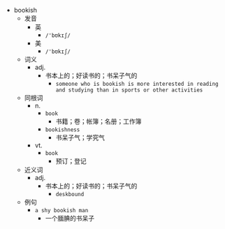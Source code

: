 - bookish
  - 发音
    - 英
      - `/'bʊkɪʃ/`
    - 美
      - `/'bʊkɪʃ/`
  - 词义
    - adj.
      - 书本上的；好读书的；书呆子气的
        - `someone who is bookish is more interested in reading and studying than in sports or other activities`
  - 同根词
    - n.
      - `book`
        - 书籍；卷；帐簿；名册；工作簿
      - `bookishness`
        - 书呆子气；学究气
    - vt.
      - `book`
        - 预订；登记
  - 近义词
    - adj.
      - 书本上的；好读书的；书呆子气的
        - `deskbound`
  - 例句
    - `a shy bookish man`
      - 一个腼腆的书呆子

